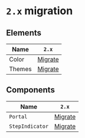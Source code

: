 # `2.x` migration

## Elements

| Name   | `2.x`                |
| ------ | -------------------- |
| Color  | [Migrate](color.md)  |
| Themes | [Migrate](themes.md) |

## Components

| Name            | `2.x`                                                             |
| --------------- | ----------------------------------------------------------------- |
| `Portal`        | [Migrate](../../../src/components/Portal/migration/2.x.md)        |
| `StepIndicator` | [Migrate](../../../src/components/StepIndicator/migration/2.x.md) |
